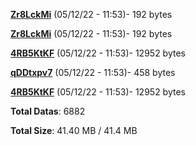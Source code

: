 [**Zr8LckMi**](/data/Zr8LckMi.txt) (05/12/22 - 11:53)- 192 bytes

[**Zr8LckMi**](/data/Zr8LckMi.txt) (05/12/22 - 11:53)- 192 bytes

[**4RB5KtKF**](/data/4RB5KtKF.txt) (05/12/22 - 11:53)- 12952 bytes

[**qDDtxpv7**](/data/qDDtxpv7.txt) (05/12/22 - 11:53)- 458 bytes

[**4RB5KtKF**](/data/4RB5KtKF.txt) (05/12/22 - 11:53)- 12952 bytes

**Total Datas**: 6882

**Total Size**: 41.40 MB / 41.4 MB